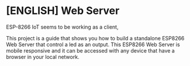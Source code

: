 # [ENGLISH] Web Server
ESP-8266 IoT seems to be working as a client,

This project is a guide that shows you how to build a standalone ESP8266 Web Server that control a led as an output. This ESP8266 Web Server is mobile responsive and it can be accessed with any device that have a browser in your local network.



